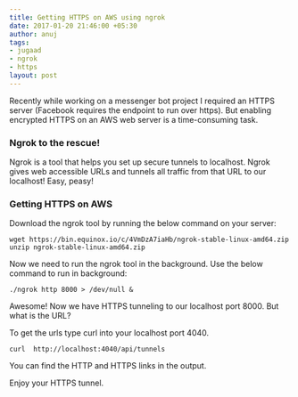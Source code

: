 ```yaml
---
title: Getting HTTPS on AWS using ngrok
date: 2017-01-20 21:46:00 +05:30
author: anuj
tags:
- jugaad
- ngrok
- https
layout: post
---
```


Recently while working on a messenger bot project I required an HTTPS server (Facebook requires the endpoint to run over https). But enabling encrypted HTTPS on an AWS web server is a time-consuming task.

### Ngrok to the rescue!
Ngrok is a tool that helps you set up secure tunnels to localhost. Ngrok gives web accessible URLs and tunnels all traffic from that URL to our localhost! Easy, peasy!

### Getting HTTPS on AWS
Download the ngrok tool by running the below command on your server:

```
wget https://bin.equinox.io/c/4VmDzA7iaHb/ngrok-stable-linux-amd64.zip
unzip ngrok-stable-linux-amd64.zip
```

Now we need to run the ngrok tool in the background.
Use the below command to run in background:

```
./ngrok http 8000 > /dev/null &
```

Awesome! Now we have HTTPS tunneling to our localhost port 8000. But what is the URL?

To get the urls type curl into your localhost port 4040.

```
curl  http://localhost:4040/api/tunnels
```

You can find the HTTP and HTTPS links in the output.

Enjoy your HTTPS tunnel. 
